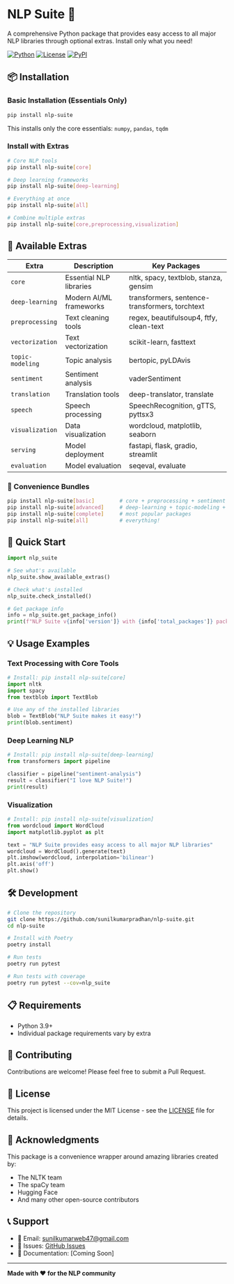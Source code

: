 # NLP Suite 🚀

A comprehensive Python package that provides easy access to all major NLP libraries through optional extras. Install only what you need!

[![Python](https://img.shields.io/badge/python-3.9+-blue.svg)](https://www.python.org/downloads/)
[![License](https://img.shields.io/badge/license-MIT-green.svg)](LICENSE)
[![PyPI](https://img.shields.io/pypi/v/nlp-suite.svg)](https://pypi.org/project/nlp-suite/)

## 📦 Installation

### Basic Installation (Essentials Only)
```bash
pip install nlp-suite
```
This installs only the core essentials: `numpy`, `pandas`, `tqdm`

### Install with Extras
```bash
# Core NLP tools
pip install nlp-suite[core]

# Deep learning frameworks
pip install nlp-suite[deep-learning]

# Everything at once
pip install nlp-suite[all]

# Combine multiple extras
pip install nlp-suite[core,preprocessing,visualization]
```

## 🎯 Available Extras

| Extra | Description | Key Packages |
|-------|-------------|--------------|
| `core` | Essential NLP libraries | nltk, spacy, textblob, stanza, gensim |
| `deep-learning` | Modern AI/ML frameworks | transformers, sentence-transformers, torchtext |
| `preprocessing` | Text cleaning tools | regex, beautifulsoup4, ftfy, clean-text |
| `vectorization` | Text vectorization | scikit-learn, fasttext |
| `topic-modeling` | Topic analysis | bertopic, pyLDAvis |
| `sentiment` | Sentiment analysis | vaderSentiment |
| `translation` | Translation tools | deep-translator, translate |
| `speech` | Speech processing | SpeechRecognition, gTTS, pyttsx3 |
| `visualization` | Data visualization | wordcloud, matplotlib, seaborn |
| `serving` | Model deployment | fastapi, flask, gradio, streamlit |
| `evaluation` | Model evaluation | seqeval, evaluate |

### 🎁 Convenience Bundles
```bash
pip install nlp-suite[basic]        # core + preprocessing + sentiment
pip install nlp-suite[advanced]     # deep-learning + topic-modeling + evaluation
pip install nlp-suite[complete]     # most popular packages
pip install nlp-suite[all]          # everything!
```

## 🚀 Quick Start

```python
import nlp_suite

# See what's available
nlp_suite.show_available_extras()

# Check what's installed
nlp_suite.check_installed()

# Get package info
info = nlp_suite.get_package_info()
print(f"NLP Suite v{info['version']} with {info['total_packages']} packages available")
```

## 💡 Usage Examples

### Text Processing with Core Tools
```python
# Install: pip install nlp-suite[core]
import nltk
import spacy
from textblob import TextBlob

# Use any of the installed libraries
blob = TextBlob("NLP Suite makes it easy!")
print(blob.sentiment)
```

### Deep Learning NLP
```python
# Install: pip install nlp-suite[deep-learning]
from transformers import pipeline

classifier = pipeline("sentiment-analysis")
result = classifier("I love NLP Suite!")
print(result)
```

### Visualization
```python
# Install: pip install nlp-suite[visualization]
from wordcloud import WordCloud
import matplotlib.pyplot as plt

text = "NLP Suite provides easy access to all major NLP libraries"
wordcloud = WordCloud().generate(text)
plt.imshow(wordcloud, interpolation='bilinear')
plt.axis('off')
plt.show()
```

## 🛠️ Development

```bash
# Clone the repository
git clone https://github.com/sunilkumarpradhan/nlp-suite.git
cd nlp-suite

# Install with Poetry
poetry install

# Run tests
poetry run pytest

# Run tests with coverage
poetry run pytest --cov=nlp_suite
```

## 📋 Requirements

- Python 3.9+
- Individual package requirements vary by extra

## 🤝 Contributing

Contributions are welcome! Please feel free to submit a Pull Request.

## 📄 License

This project is licensed under the MIT License - see the [LICENSE](LICENSE) file for details.

## 🙏 Acknowledgments

This package is a convenience wrapper around amazing libraries created by:
- The NLTK team
- The spaCy team  
- Hugging Face
- And many other open-source contributors

## 📞 Support

- 📧 Email: sunilkumarweb47@gmail.com
- 🐛 Issues: [GitHub Issues](https://github.com/sunilkumarpradhan/nlp-suite/issues)
- 📖 Documentation: [Coming Soon]

---

**Made with ❤️ for the NLP community**